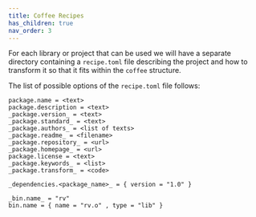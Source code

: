 ```yaml
---
title: Coffee Recipes
has_children: true
nav_order: 3
---
```



For each library or project that can be used we will have a separate directory
containing a `recipe.toml` file describing the project and how to transform it
so that it fits within the `coffee` structure.

The list of possible options of the `recipe.toml` file follows:

```
package.name = <text>
package.description = <text>
_package.version_ = <text>
_package.standard_ = <text>
_package.authors_ = <list of texts>
_package.readme_ = <filename>
_package.repository_ = <url>
_package.homepage_ = <url> 
package.license = <text>
_package.keywords_ = <list>
_package.transform_ = <code>

_dependencies.<package_name>_ = { version = "1.0" }

_bin.name_ = "rv"
bin.name = { name = "rv.o" , type = "lib" }
```
